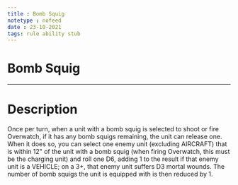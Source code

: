 ```yaml
---
title : Bomb Squig
notetype : nofeed
date : 23-10-2021
tags: rule ability stub
---
```


# Bomb Squig

---

# Description

Once per turn, when a unit with a bomb squig is selected to shoot or fire Overwatch, if it has any bomb squigs remaining, the unit can release one. When it does so, you can select one enemy unit (excluding AIRCRAFT) that is within 12" of the unit with a bomb squig (when firing Overwatch, this must be the charging unit) and roll one D6, adding 1 to the result if that enemy unit is a VEHICLE; on a 3+, that enemy unit suffers D3 mortal wounds. The number of bomb squigs the unit is equipped with is then reduced by 1.